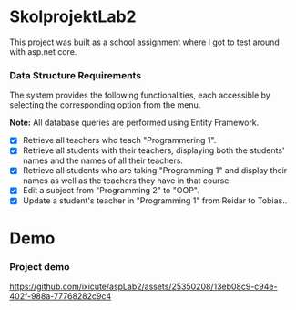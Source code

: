# SkolprojektLab2
This project was built as a school assignment where I got to test around with asp.net core.

### Data Structure Requirements
The system provides the following functionalities, each accessible by selecting the corresponding option from the menu.

**Note:** All database queries are performed using Entity Framework.

- [x] Retrieve all teachers who teach "Programmering 1".
- [x] Retrieve all students with their teachers, displaying both the students' names and the names of all their teachers.
- [x] Retrieve all students who are taking "Programming 1" and display their names as well as the teachers they have in that course.
- [x] Edit a subject from "Programming 2" to "OOP".
- [x] Update a student's teacher in "Programming 1" from Reidar to Tobias..

# Demo

### Project demo
https://github.com/ixicute/aspLab2/assets/25350208/13eb08c9-c94e-402f-988a-77768282c9c4


